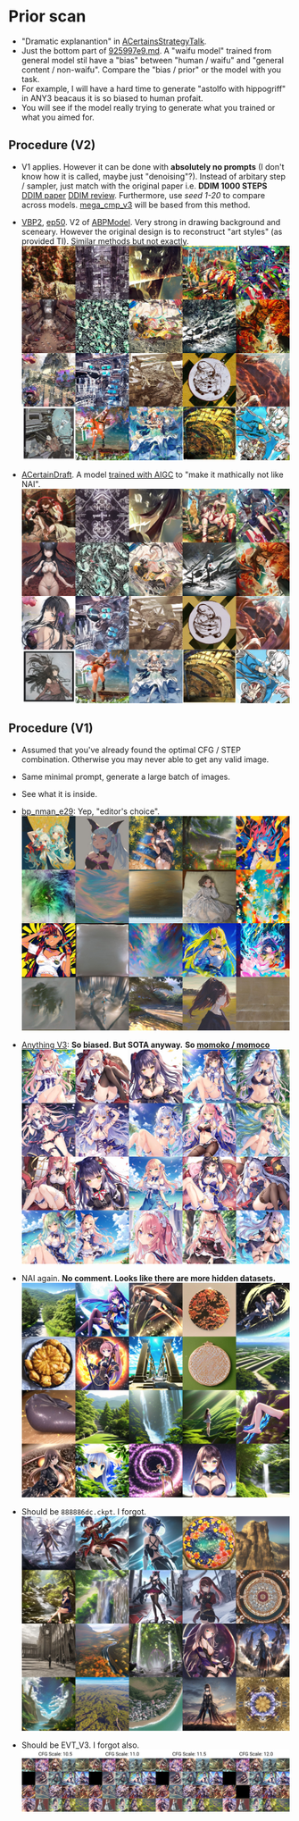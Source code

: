 # Prior scan #

- "Dramatic explanantion" in [
ACertainsStrategyTalk](https://huggingface.co/spaces/JosephusCheung/ACertainsStrategyTalk). 
- Just the bottom part of [925997e9.md](../ch99/925997e9.md). A "waifu model" trained from general model stil have a "bias" between "human / waifu" and "general content / non-waifu". Compare the "bias / prior" or the model with you task.
- For example, I will have a hard time to generate "astolfo with hippogriff" in ANY3 beacaus it is so biased to human profait. 
- You will see if the model really trying to generate what you trained or what you aimed for.

## Procedure (V2) ##

- V1 applies. However it can be done with **absolutely no prompts** (I don't know how it is called, maybe just "denoising"?). Instead of arbitary step / sampler, just match with the original paper i.e. **DDIM 1000 STEPS** [DDIM paper](https://arxiv.org/pdf/2010.02502.pdf) [DDIM review](https://openreview.net/forum?id=St1giarCHLP). Furthermore, use *seed 1-20* to compare across models. [mega_cmp_v3](../ch03/mega_cmp_v3.ipynb) will be based from this method.

- [VBP2](https://t.me/StableDiffusion_CN/827892), [ep50](https://t.me/StableDiffusion_CN/839296). V2 of [ABPModel](https://huggingface.co/Crosstyan/BPModel/blob/main/NMFSAN/README.md). Very strong in drawing background and sceneary. However the original design is to reconstruct "art styles" (as provided TI). [Similar methods but not exactly](https://arxiv.org/abs/2302.12066).
![img/grid-0093.jpg](img/grid-0093.jpg)

- [ACertainDraft](https://huggingface.co/JosephusCheung/Draft). A model [trained with AIGC](https://arxiv.org/abs/2210.07574) to "make it mathically not like NAI".
![img/grid-0087.jpg](img/grid-0087.jpg)

## Procedure (V1) ##

- Assumed that you've already found the optimal CFG / STEP combination. Otherwise you may never able to get any valid image.
- Same minimal prompt, generate a large batch of images.
- See what it is inside.

- [bp_nman_e29](https://huggingface.co/Crosstyan/BPModel/blob/main/NMFSAN/README.md): Yep, "editor's choice".
![img/grid-0189.jpg](img/grid-0189.jpg)

- [Anything V3](https://huggingface.co/Linaqruf/anything-v3.0): **So biased. But SOTA anyway.** **So [momoko / momoco](https://www.pixiv.net/en/users/1113943)**
![img/grid-0198.jpg](img/grid-0198.jpg)

- NAI again. **No comment. Looks like there are more hidden datasets.**
![img/grid-0199.jpg](img/grid-0199.jpg)

- Should be `888886dc.ckpt`. I forgot. 
![img/grid-0086.jpg](img/grid-0086.jpg)

- Should be EVT_V3. I forgot also.
![img/xy_grid-0012-1168228247-15360-3559-11-48-20221127143432.jpg](img/xy_grid-0012-1168228247-15360-3559-11-48-20221127143432.jpg)